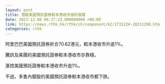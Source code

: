 ```yaml
---
layout: post
title: 港股美國預託證券較本港收市個別發展
date: 2023-12-08 06:17:23.000000000 +08:00
link: https://news.rthk.hk/rthk/ch/component/k2/1731224-20231208.htm
categories: rthk
---
```


阿里巴巴美國預託證券折合70.62港元，較本港收市升逾1%。

騰訊及美團的美國預託證券較本港收市亦靠穩。

滙控美國預託證券較本港收市升逾1%。

不過，多隻內銀股的美國預託證券較本港收市都下跌。

